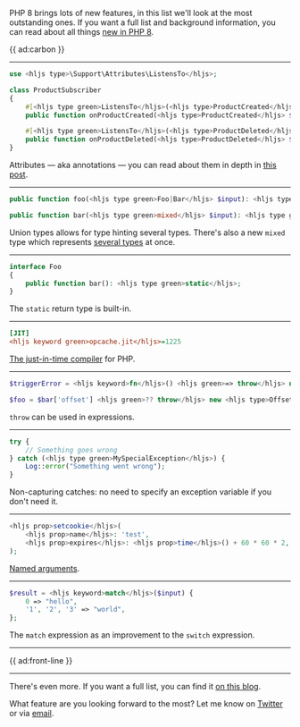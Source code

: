 PHP 8 brings lots of new features, in this list we'll look at the most outstanding ones. If you want a full list and background information, you can read about all things [new in PHP 8](/blog/new-in-php-8).

{{ ad:carbon }}

---

```php
use <hljs type>\Support\Attributes\ListensTo</hljs>;

class ProductSubscriber
{
    #[<hljs type green>ListensTo</hljs>(<hljs type>ProductCreated</hljs><hljs keyword>::class</hljs>]
    public function onProductCreated(<hljs type>ProductCreated</hljs> $event) { /* … */ }

    #[<hljs type green>ListensTo</hljs>(<hljs type>ProductDeleted</hljs><hljs keyword>::class</hljs>]
    public function onProductDeleted(<hljs type>ProductDeleted</hljs> $event) { /* … */ }
}
```

Attributes — aka annotations — you can read about them in depth in [this post](/blog/attributes-in-php-8).

---

```php
public function foo(<hljs type green>Foo|Bar</hljs> $input): <hljs type green>int|float</hljs>;

public function bar(<hljs type green>mixed</hljs> $input): <hljs type green>mixed</hljs>;
```

Union types allows for type hinting several types. There's also a new `mixed` type which represents [several types](/blog/new-in-php-8#new-mixed-type-rfc) at once.

---

```php
interface Foo
{
    public function bar(): <hljs type green>static</hljs>;
}
```

The `static` return type is built-in.

---

```ini
[JIT]
<hljs keyword green>opcache.jit</hljs>=1225
```

[The just-in-time compiler](/blog/php-jit) for PHP.

---

```php
$triggerError = <hljs keyword>fn</hljs>() <hljs green>=> throw</hljs> new <hljs type>MyError</hljs>();

$foo = $bar['offset'] <hljs green>?? throw</hljs> new <hljs type>OffsetDoesNotExist</hljs>('offset');
```

`throw` can be used in expressions.

---

```php
try {
    // Something goes wrong
} catch (<hljs type green>MySpecialException</hljs>) {
    Log::error("Something went wrong");
}
```

Non-capturing catches: no need to specify an exception variable if you don't need it.

---

```php
<hljs prop>setcookie</hljs>(
    <hljs prop>name</hljs>: 'test',
    <hljs prop>expires</hljs>: <hljs prop>time</hljs>() + 60 * 60 * 2,
);
```

[Named arguments](/blog/php-8-named-arguments).

---

```php
$result = <hljs keyword>match</hljs>($input) {
    0 => "hello",
    '1', '2', '3' => "world",
};
``` 

The `match` expression as an improvement to the `switch` expression.

---

{{ ad:front-line }}

---

There's even more. If you want a full list, you can find it [on this blog](/blog/new-in-php-8).

What feature are you looking forward to the most? Let me know on [Twitter](*https://twitter.com/brendt_gd) or via [email](mailto:brendt@stitcher.io).
